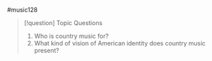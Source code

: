 #music128 

>[!question]  Topic Questions
>1. Who is country music for?
>2. What kind of vision of American identity does country music present?



